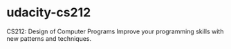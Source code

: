 udacity-cs212
=============

CS212: Design of Computer Programs Improve your programming skills with new patterns and techniques.